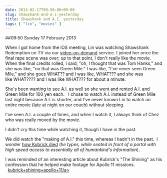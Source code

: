 ```yaml
---
date: 2013-02-17T09:50:08+09:00
slug: shawshank-and-a-i-yesterday
title: Shawshank and A.I. yesterday
tags: [ "lin", "movies" ]
---
```


##09:50 Sunday 17 February 2013

When I got home from the iOS meeting, Lin was watching Shawshank Redemption on TV via our [video-on-demand](https://en.wikipedia.org/wiki/Video_On_demand) service. I joined her once the final rape scene was over; up to that point, I don't really like the movie. When the final credits rolled, I said, "oh, I thought that was Tom Hanks," and she was like, "no that was Green Mile." I was like, "I've never seen Green Mile," and she goes WHAT?? and I was like, WHAT??? and she was like WHAT???? and I was like WHAT??? for about a minute.

She's been wanting to see A.I. as well so she went and rented A.I. and Green Mile for 100 yen each.   I chose to watch A.I. instead of Green Mile last night because A.I. is shorter, and I've never known Lin to watch an entire movie (late at night on our couch) without sleeping.

I've seen A.I. a couple of times, and when I watch it, I always think of Chez who was really moved by the movie.

I didn't cry this time while watching it, though I have in the past.

We did watch the "making of A.I." this time, whereas I hadn't in the past.  I wonder [how Kubrick died](https://lmgtfy.com/?q=how+kubrick+died) (_he types, while seated in front of a portal with high speed access to essentially all of humankind's information_).

I was reminded of an interesting article about Kubrick's "The Shining" as his confession that he helped make footage for Apollo 11 missions.   [kubrick+shining+apollo+11/a>](https://www.google.com/search?q=kubrick+shining+apollo+11)
